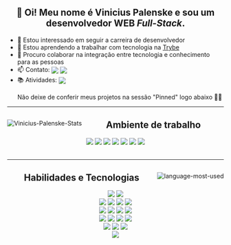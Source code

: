 <div align="center">
  <p>
  <h2>👋 Oi! Meu nome é Vinicius Palenske e sou um desenvolvedor WEB <em>Full-Stack</em>.</h2>
  <ul align="left">
    <li>👀 Estou interessado em seguir a carreira de desenvolvedor</li>
    <li>🌱 Estou aprendendo a trabalhar com tecnologia na <a href="https://www.betrybe.com/">Trybe</a></li>
    <li>💞️ Procuro colaborar na integração entre tecnologia e conhecimento para as pessoas</li>
    <li>📫 Contato:
      <span>
        <a href="https://www.linkedin.com/in/vini-palenske/" target="_blank">
          <img align="center"
            src="https://img.shields.io/badge/LinkedIn-0077B5?style=flat&logo=linkedin&logoColor=white" /></a>
        <a href="https://mail.google.com/mail/?view=cm&fs=1&to=viniciuspalenske@gmail.com" target="_blank">
          <img align="center"
            src="https://img.shields.io/badge/Gmail-D14836?style=flat&logo=gmail&logoColor=white" /></a>
      </span>
    </li>
    <li>📚 Atividades: <a href="https://github.com/palenske/Trybe" target="_blank"><img align="center"
          src="https://img.shields.io/badge/be-Trybe-2fc18c" /></a></li>
    <br>
    Não deixe de conferir meus projetos na sessão "Pinned" logo abaixo 📌⏬
    <br>
  </ul>
  </p>
</div>
<hr>
<div align="center">
  <a href="#">
    <img align="left"
      src="https://github-readme-stats.vercel.app/api?username=palenske&theme=onedark&show_icons=true&hide=stars&custom_title=Minhas%20estatísticas%20no%20GitHub%20"
      alt="Vinicius-Palenske-Stats" /></a>
  <div align="right">
    <div align="center">
      <h2>Ambiente de trabalho</h2>
      <a href="#"><img href="#"
          src="https://img.shields.io/badge/Ubuntu-E95420?style=for-the-badge&logo=ubuntu&logoColor=white" /></a>
      <a href="#"><img
          src="https://img.shields.io/badge/oh_my_zsh-1A2C34?style=for-the-badge&logo=ohmyzsh&logoColor=white" /></a>
      <a href="#"><img
          src="https://img.shields.io/badge/Zoom-2D8CFF?style=for-the-badge&logo=zoom&logoColor=white" /></a>
      <a href="#"><img
          src="https://img.shields.io/badge/Visual_Studio_Code-0078D4?style=for-the-badge&logo=visual%20studio%20code&logoColor=white" /></a>
      <a href="#"><img
          src="https://img.shields.io/badge/Slack-4A154B?style=for-the-badge&logo=slack&logoColor=white" /></a>
      <a href="#"><img
          src="https://img.shields.io/badge/Google_chrome-black?style=for-the-badge&logo=Google-chrome&logoColor=white" /></a>
      <a href="#"><img
          src="https://img.shields.io/badge/Trello-0052CC?style=for-the-badge&logo=trello&logoColor=white" /></a>
    </div>
  </div>
</div>
<br>
<hr>
<div align="center">
  <a href="#">
    <img align="right"
      src="https://github-readme-stats.vercel.app/api/top-langs/?username=palenske&theme=onedark&custom_title=Linguagens%20mais%20usadas&show_icons=true&locale=en"
      alt="language-most-used" /></a>
  <div align="left">
    <div align="center">
      <h2>Habilidades e Tecnologias</h2>
      <div>
        <a href="https://pt.wikipedia.org/wiki/Bash"><img
            src="https://img.shields.io/badge/Bash-4D4D4D?style=for-the-badge&logo=gnu-bash&logoColor=white"></a>
        <a href="#"><img
            src="https://img.shields.io/badge/Git-F34F29?style=for-the-badge&logo=git&logoColor=white"></a>
      </div>
      <div>
        <a href="https://github.com/palenske/Trybe/blob/main/trybe-projects/2-front-end/pixels-art/index.html"><img
            src="https://img.shields.io/badge/HTML5-E34F26?style=for-the-badge&logo=html5&logoColor=white" /></a>
        <a href="https://github.com/palenske/Trybe/blob/main/trybe-projects/2-front-end/starwars-planets-search/src/App.css"><img
            src="https://img.shields.io/badge/CSS3-1572B6?style=for-the-badge&logo=css3&logoColor=white" /></a>
        <a href="https://github.com/palenske/Trybe/tree/main/trybe-projects/1-fundaments/zoo-functions/test"><img
            src="https://img.shields.io/badge/JavaScript-323330?style=for-the-badge&logo=javascript&logoColor=F7DF1E" /></a>
        <a href="https://github.com/palenske/Trybe/blob/main/trybe-projects/2-front-end/starwars-planets-search/src/App.js"><img
            src="https://img.shields.io/badge/React-61DAFB?style=for-the-badge&logo=react&logoColor=white" /></a>
        <div />
        <div>
          <a href="https://github.com/palenske/Trybe/blob/main/trybe-projects/2-front-end/trybewallet/src/App.js"><img
              src="https://img.shields.io/badge/Redux-593D88?style=for-the-badge&logo=redux&logoColor=white" /></a>
          <a href="https://github.com/palenske/Recipes-App/blob/main-group-17/src/App.js"><img
              src="https://img.shields.io/badge/React_Router-CA4245?style=for-the-badge&logo=react-router&logoColor=white" /></a>
          <a href="https://jestjs.io/pt-BR/"><img
              src="https://img.shields.io/badge/Jest-C21325?style=for-the-badge&logo=jest&logoColor=white" /></a>
          <a href="https://github.com/palenske/Trybe/tree/main/trybe-projects/2-front-end/react-testing-library/src/tests"><img
              src="https://img.shields.io/badge/RTL-1A2C34?style=for-the-badge&amp;logo=testing-library&amp;logoColor=E33332"></a>
        </div>
        <div>
          <a href="https://github.com/palenske/Trybe/tree/main/trybe-projects/3-back-end/mysql-one-for-all"><img
              src="https://img.shields.io/badge/MySQL-4479A1?style=for-the-badge&logo=mysql&logoColor=white" /></a>
          <a href="https://github.com/palenske/Trybe/tree/main/trybe-projects/3-back-end/mongodb-aggregations/challenges"><img
              src="https://img.shields.io/badge/MongoDB-4EA94B?style=for-the-badge&logo=mongodb&logoColor=white" /></a>
          <a href="https://github.com/palenske/Cookmaster/tree/main/src/integration-tests"><img
              src="https://img.shields.io/badge/Mocha-8D6748?style=for-the-badge&logo=mocha&logoColor=white" /></a>
          <a href="#"><img
              src="https://img.shields.io/badge/Sequelize-white?style=for-the-badge&logo=sequelize&logoColor=52B0E7" /></a>
        </div>
        <div>
          <a href="#"><img
              src="https://img.shields.io/badge/Node.js-339933?style=for-the-badge&logo=nodedotjs&logoColor=white" /></a>
          <a href="#"><img
              src="https://img.shields.io/badge/Express.js-000000?style=for-the-badge&logo=express&logoColor=white" /></a>
          <a href="#"><img
              src="https://img.shields.io/badge/Heroku-430098?style=for-the-badge&logo=heroku&logoColor=white" /></a>
        </div>
        <div>
          <a href="#"><img
              src="https://img.shields.io/badge/Python-3776AB?style=for-the-badge&logo=python&logoColor=yellow" /></a>
        </div>
      </div>
    </div>
  </div>
